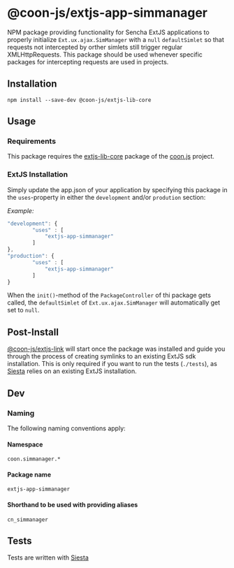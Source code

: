 # @coon-js/extjs-app-simmanager
NPM package providing functionality for Sencha ExtJS applications to properly initialize  `Ext.ux.ajax.SimManager` 
with a `null` `defaultSimlet` so that requests not intercepted by orther simlets still trigger regular
XMLHttpRequests. This package should be used whenever specific packages for intercepting 
requests are used in projects.

## Installation
```
npm install --save-dev @coon-js/extjs-lib-core
```

## Usage
### Requirements
This package requires the [extjs-lib-core](https://github.com/coon-js/extjs-lib-core) package of the [coon.js](https://github.com/coon-js) project.

### ExtJS Installation
Simply update the app.json of your application by specifying this package in the `uses`-property in either the `development` and/or `prodution` section:

*Example:*
````javascript
"development": {
        "uses" : [
            "extjs-app-simmanager"
        ]
},
"production": {
        "uses" : [
            "extjs-app-simmanager"
        ]
}
````

When the `init()`-method of the `PackageController` of thi package gets called, the `defaultSimlet` of `Ext.ux.ajax.SimManager` will
automatically get set to `null`.



## Post-Install
[@coon-js/extjs-link](https://npmjs.org/coon-js/extjs-link) will start once the package was installed and guide you
through the process of creating symlinks to an existing ExtJS sdk installation.
This is only required if you want to run the tests (`./tests`), as [Siesta](https//npmjs.org/siesta-lite) relies on
an existing ExtJS installation.

## Dev
### Naming
The following naming conventions apply:

#### Namespace
`coon.simmanager.*`
#### Package name
`extjs-app-simmanager`
#### Shorthand to be used with providing aliases
`cn_simmanager`

## Tests
Tests are written with [Siesta](https://bryntum.com/siesta)